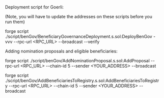 Deployment script for Goerli:

(Note, you will have to update the addresses on these scripts before you run them)

forge script ./script/benGov/BeneficiaryGovernanceDeployment.s.sol:DeployBenGov -vvv --rpc-url <RPC_URL> --broadcast --verify



Adding nomination proposals and eligible beneficiaries:

forge script ./script/benGov/AddNominationProposal.s.sol:AddProposal --rpc-url <RPC_URL> --chain-id 5 --sender <YOUR_ADDRESS> --broadcast


forge script ./script/benGov/AddBeneficiariesToRegistry.s.sol:AddBeneficiariesToRegistry --rpc-url <RPC_URL>  --chain-id 5 --sender <YOUR_ADDRESS> --broadcast


